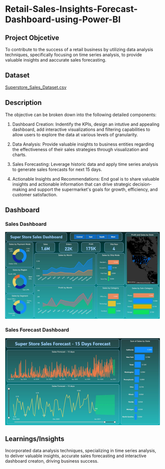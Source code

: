 # Retail-Sales-Insights-Forecast-Dashboard-using-Power-BI

## Project Objcetive
To contribute to the success of a retail business by utilizing data analysis techniques, specifically focusing on time series analysis, to provide valuable insights and aaccurate sales forecasting.

## Dataset
<a href ="https://github.com/shreeyashah09/Retail-Sales-Insights-Forecast-Dashboard-using-Power-BI/blob/master/SuperStore_Sales_Dataset.csv">
Superstore_Sales_Dataset.csv </a>

## Description
The objective can be broken down into the following detailed components:
1. Dashboard Creation: Indentify the KPIs, design an intutive and appealing dashboard, add interactive visualizations and filtering capabilities to allow users to explore the data at various levels of granularity.

2. Data Analysis: Provide valuable insights to business entities regarding the effectiveness of their sales strategies through visualization and charts.

3. Sales Forecasting: Leverage historic data and apply time series analysis  to generate sales forecasts for next 15 days.

4. Actionable Insights and Recommendations: End goal is to share valuable insights and actionable information that can drive strategic decision-making and support the supermarket's goals for growth, efficiency, and customer satisfaction.

   
## Dashboard
### Sales Dashboard
![Sales Dashboard](https://github.com/shreeyashah09/Retail-Sales-Insights-Forecast-Dashboard-using-Power-BI/blob/master/Sales%20Dashboard.jpg)

### Sales Forecast Dashboard
![Sales Forecast Dashboard](https://github.com/shreeyashah09/Retail-Sales-Insights-Forecast-Dashboard-using-Power-BI/blob/master/Sales%20Forecast%20Dashboard.jpg)

## Learnings/Insights
Incorporated data analysis techniques, specializing in time series analysis, to deliver valuable insights, accurate sales forecasting and interactive dashboard creaton, driving business success.
